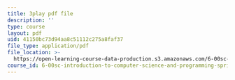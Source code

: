 ```yaml
---
title: 3play pdf file
description: ''
type: course
layout: pdf
uid: 41150bc73d94aa8c51112c275a8faf37
file_type: application/pdf
file_location: >-
  https://open-learning-course-data-production.s3.amazonaws.com/6-00sc-introduction-to-computer-science-and-programming-spring-2011/41150bc73d94aa8c51112c275a8faf37_aqd0sR5rygk.pdf
course_id: 6-00sc-introduction-to-computer-science-and-programming-spring-2011
---
```

